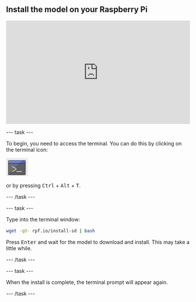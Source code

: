 ## Install the model on your Raspberry Pi

<html>
  <div style="position: relative; overflow: hidden; padding-top: 56.25%;">
    <iframe style="position: absolute; top: 0; left: 0; right: 0; width: 100%; height: 100%; border: none;" src="https://www.youtube.com/embed/p7rBtA08QWA?rel=0&cc_load_policy=1" allowfullscreen allow="accelerometer; autoplay; clipboard-write; encrypted-media; gyroscope; picture-in-picture; web-share">
    </iframe>
  </div>
</html>

\--- task ---

To begin, you need to access the terminal. You can do this by clicking on the terminal icon:

![Open Terminal](images/terminal.png)

or by pressing <kbd>Ctrl</kbd> + <kbd>Alt</kbd> + <kbd>T</kbd>.

\--- /task ---

\--- task ---

Type into the terminal window:

```bash
wget -qO- rpf.io/install-sd | bash
```

Press <kbd>Enter</kbd> and wait for the model to download and install. This may take a little while.

\--- /task ---

\--- task ---

When the install is complete, the terminal prompt will appear again.

\--- /task ---
